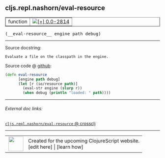 ## cljs.repl.nashorn/eval-resource



 <table border="1">
<tr>
<td>function</td>
<td><a href="https://github.com/cljsinfo/cljs-api-docs/tree/0.0-2814"><img valign="middle" alt="[+] 0.0-2814" title="Added in 0.0-2814" src="https://img.shields.io/badge/+-0.0--2814-lightgrey.svg"></a> </td>
</tr>
</table>


 <samp>
(__eval-resource__ engine path debug)<br>
</samp>

---





Source docstring:

```
Evaluate a file on the classpath in the engine.
```


Source code @ [github](https://github.com/clojure/clojurescript/blob/r1.7.58/src/main/clojure/cljs/repl/nashorn.clj#L48-L53):

```clj
(defn eval-resource
      [engine path debug]
      (let [r (io/resource path)]
        (eval-str engine (slurp r))
        (when debug (println "loaded: " path))))
```

<!--
Repo - tag - source tree - lines:

 <pre>
clojurescript @ r1.7.58
└── src
    └── main
        └── clojure
            └── cljs
                └── repl
                    └── <ins>[nashorn.clj:48-53](https://github.com/clojure/clojurescript/blob/r1.7.58/src/main/clojure/cljs/repl/nashorn.clj#L48-L53)</ins>
</pre>

-->

---



###### External doc links:

[`cljs.repl.nashorn/eval-resource` @ crossclj](http://crossclj.info/fun/cljs.repl.nashorn/eval-resource.html)<br>

---

 <table>
<tr><td>
<img valign="middle" align="right" width="48px" src="http://i.imgur.com/Hi20huC.png">
</td><td>
Created for the upcoming ClojureScript website.<br>
[edit here] | [learn how]
</td></tr></table>

[edit here]:https://github.com/cljsinfo/cljs-api-docs/blob/master/cljsdoc/cljs.repl.nashorn_eval-resource.cljsdoc
[learn how]:https://github.com/cljsinfo/cljs-api-docs/wiki/cljsdoc-files

<!--

This information was too distracting to show to readers, but I'll leave it
commented here since it is helpful to:

- pretty-print the data used to generate this document
- and show how to retrieve that data



The API data for this symbol:

```clj
{:ns "cljs.repl.nashorn",
 :name "eval-resource",
 :signature ["[engine path debug]"],
 :history [["+" "0.0-2814"]],
 :type "function",
 :full-name-encode "cljs.repl.nashorn_eval-resource",
 :source {:code "(defn eval-resource\n      [engine path debug]\n      (let [r (io/resource path)]\n        (eval-str engine (slurp r))\n        (when debug (println \"loaded: \" path))))",
          :title "Source code",
          :repo "clojurescript",
          :tag "r1.7.58",
          :filename "src/main/clojure/cljs/repl/nashorn.clj",
          :lines [48 53]},
 :full-name "cljs.repl.nashorn/eval-resource",
 :docstring "Evaluate a file on the classpath in the engine."}

```

Retrieve the API data for this symbol:

```clj
;; from Clojure REPL
(require '[clojure.edn :as edn])
(-> (slurp "https://raw.githubusercontent.com/cljsinfo/cljs-api-docs/catalog/cljs-api.edn")
    (edn/read-string)
    (get-in [:symbols "cljs.repl.nashorn/eval-resource"]))
```

-->
